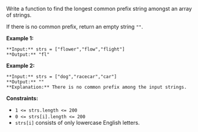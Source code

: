Write a function to find the longest common prefix string amongst an array of strings.

If there is no common prefix, return an empty string `""`.

**Example 1:**


```
**Input:** strs = ["flower","flow","flight"]
**Output:** "fl"

```

**Example 2:**


```
**Input:** strs = ["dog","racecar","car"]
**Output:** ""
**Explanation:** There is no common prefix among the input strings.

```

**Constraints:**

* `1 <= strs.length <= 200`
* `0 <= strs[i].length <= 200`
* `strs[i]` consists of only lowercase English letters.

